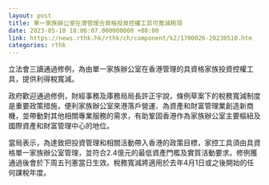 ```yaml
---
layout: post
title: 單一家族辦公室在港管理合資格投資控權工具可寬減稅項
date: 2023-05-10 18:06:07.000000000 +08:00
link: https://news.rthk.hk/rthk/ch/component/k2/1700026-20230510.htm
categories: rthk
---
```


立法會三讀通過修例，為由單一家族辦公室在香港管理的具資格家族投資控權工具，提供利得稅寬減。

政府歡迎通過修例，財經事務及庫務局局長許正宇說，條例草案下的稅務寬減制度是重要政策措施，便利家族辦公室來港落戶營運、為資產和財富管理業創造新商機，並帶動對其他相關專業服務的需求，有助鞏固香港作為家族辦公室主要樞紐及國際資產和財富管理中心的地位。

當局表示，為達致把投資管理和相關活動帶入香港的政策目標，家控工具須由具資格單一家族辦公室管理，並符合2.4億元的最低資產門檻及實質活動要求。修例獲通過後會於下周五刊憲當日生效。稅務寬減將適用於去年4月1日或之後開始的任何課稅年度。
